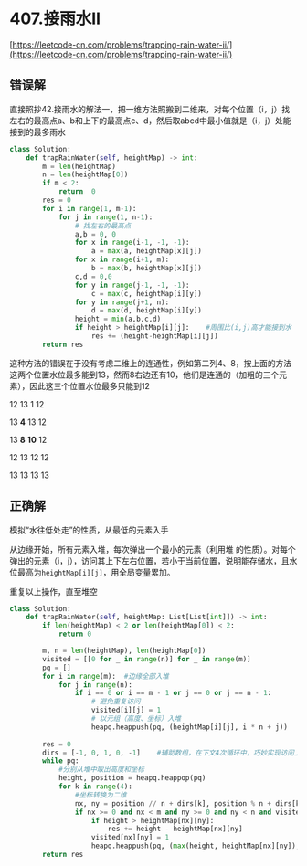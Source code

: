 # 407.接雨水II

[https://leetcode-cn.com/problems/trapping-rain-water-ii/](https://leetcode-cn.com/problems/trapping-rain-water-ii/)

## 错误解

直接照抄42.接雨水的解法一，把一维方法照搬到二维来，对每个位置（i，j）找左右的最高点a、b和上下的最高点c、d，然后取abcd中最小值就是（i，j）处能接到的最多雨水

```python
class Solution:
    def trapRainWater(self, heightMap) -> int:
        m = len(heightMap)
        n = len(heightMap[0])
        if m < 2:
            return  0
        res = 0
        for i in range(1, m-1):
            for j in range(1, n-1):
                # 找左右的最高点
                a,b = 0, 0
                for x in range(i-1, -1, -1):
                    a = max(a, heightMap[x][j])
                for x in range(i+1, m):
                    b = max(b, heightMap[x][j])
                c,d = 0,0
                for y in range(j-1, -1, -1):
                    c = max(c, heightMap[i][y])
                for y in range(j+1, n):
                    d = max(d, heightMap[i][y])
                height = min(a,b,c,d)
                if height > heightMap[i][j]:    #周围比(i,j)高才能接到水
                    res += (height-heightMap[i][j])
        return res
```

这种方法的错误在于没有考虑二维上的连通性，例如第二列4、8，按上面的方法这两个位置水位最多能到13，然而8右边还有10，他们是连通的（加粗的三个元素），因此这三个位置水位最多只能到12

12   13   1    12

13   **4**    13   12

13   **8**    **10**   12

12  13   12   12

13  13   13   13

## 正确解

模拟“水往低处走”的性质，从最低的元素入手

从边缘开始，所有元素入堆，每次弹出一个最小的元素（利用堆 的性质）。对每个弹出的元素（i，j），访问其上下左右位置，若小于当前位置，说明能存储水，且水位最高为`heightMap[i][j]`，用全局变量累加。

重复以上操作，直至堆空

```python
class Solution:
    def trapRainWater(self, heightMap: List[List[int]]) -> int:
        if len(heightMap) < 2 or len(heightMap[0]) < 2:
            return 0

        m, n = len(heightMap), len(heightMap[0])
        visited = [[0 for _ in range(n)] for _ in range(m)]
        pq = []
        for i in range(m):	#边缘全部入堆
            for j in range(n):
                if i == 0 or i == m - 1 or j == 0 or j == n - 1:
                    # 避免重复访问
                    visited[i][j] = 1
                    # 以元组（高度、坐标）入堆
                    heapq.heappush(pq, (heightMap[i][j], i * n + j))
        
        res = 0
        dirs = [-1, 0, 1, 0, -1]	#辅助数组，在下文4次循环中，巧妙实现访问上下左右四个方向
        while pq:
          	#分别从堆中取出高度和坐标
            height, position = heapq.heappop(pq)
            for k in range(4):
              	#坐标转换为二维
                nx, ny = position // n + dirs[k], position % n + dirs[k + 1]
                if nx >= 0 and nx < m and ny >= 0 and ny < n and visited[nx][ny] == 0:
                    if height > heightMap[nx][ny]:
                        res += height - heightMap[nx][ny]
                    visited[nx][ny] = 1    
                    heapq.heappush(pq, (max(height, heightMap[nx][ny]), nx * n + ny))
        return res
```

